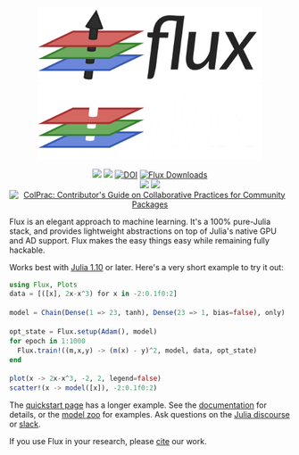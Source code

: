 <p align="center">
    <img width="400px" src="https://raw.githubusercontent.com/FluxML/Flux.jl/master/docs/src/assets/logo.png#gh-light-mode-only"/>
    <img width="400px" src="https://raw.githubusercontent.com/FluxML/Flux.jl/master/docs/src/assets/logo-dark.png#gh-dark-mode-only"/>
</p>

<div align="center">

[![](https://img.shields.io/badge/Documentation-stable-blue.svg)](https://fluxml.github.io/Flux.jl/stable/) 
[![](https://img.shields.io/badge/Documentation-dev-blue.svg)](https://fluxml.github.io/Flux.jl/dev/)
[![DOI](https://joss.theoj.org/papers/10.21105/joss.00602/status.svg)](https://doi.org/10.21105/joss.00602) [![Flux Downloads](https://img.shields.io/badge/dynamic/json?url=http%3A%2F%2Fjuliapkgstats.com%2Fapi%2Fv1%2Fmonthly_downloads%2FFlux&query=total_requests&suffix=%2Fmonth&label=Downloads)](http://juliapkgstats.com/pkg/Flux)
<br/>
[![][action-img]][action-url] [![][codecov-img]][codecov-url] [![ColPrac: Contributor's Guide on Collaborative Practices for Community Packages](https://img.shields.io/badge/ColPrac-Contributor's%20Guide-blueviolet)](https://github.com/SciML/ColPrac)

</div>

[action-img]: https://github.com/FluxML/Flux.jl/workflows/CI/badge.svg
[action-url]: https://github.com/FluxML/Flux.jl/actions
[codecov-img]: https://codecov.io/gh/FluxML/Flux.jl/branch/master/graph/badge.svg
[codecov-url]: https://codecov.io/gh/FluxML/Flux.jl

Flux is an elegant approach to machine learning. It's a 100% pure-Julia stack, and provides lightweight abstractions on top of Julia's native GPU and AD support. Flux makes the easy things easy while remaining fully hackable.

Works best with [Julia 1.10](https://julialang.org/downloads/) or later. Here's a very short example to try it out:
```julia
using Flux, Plots
data = [([x], 2x-x^3) for x in -2:0.1f0:2]

model = Chain(Dense(1 => 23, tanh), Dense(23 => 1, bias=false), only)

opt_state = Flux.setup(Adam(), model)
for epoch in 1:1000
  Flux.train!((m,x,y) -> (m(x) - y)^2, model, data, opt_state)
end

plot(x -> 2x-x^3, -2, 2, legend=false)
scatter!(x -> model([x]), -2:0.1f0:2)
```

The [quickstart page](https://fluxml.ai/Flux.jl/stable/guide/models/quickstart/) has a longer example. See the [documentation](https://fluxml.github.io/Flux.jl/) for details, or the [model zoo](https://github.com/FluxML/model-zoo/) for examples. Ask questions on the [Julia discourse](https://discourse.julialang.org/) or [slack](https://discourse.julialang.org/t/announcing-a-julia-slack/4866).

If you use Flux in your research, please [cite](CITATION.bib) our work.
